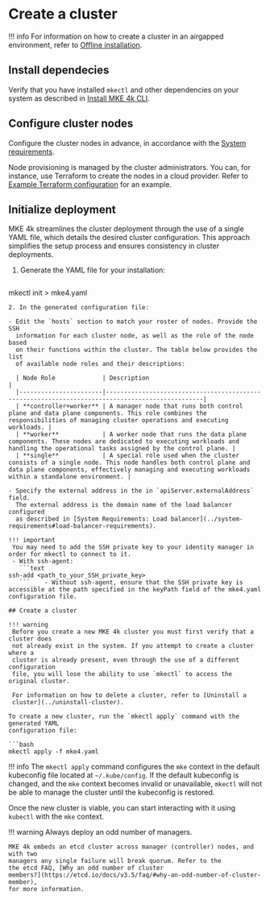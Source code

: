 # Create a cluster

!!! info
    For information on how to create a cluster in an airgapped environment, refer to [Offline installation](../offline-installation).

## Install dependecies

Verify that you have installed `mkectl` and other dependencies on your system
as described in [Install MKE 4k CLI](../install-mke-4k-cli).

## Configure cluster nodes

Configure the cluster nodes in advance, in accordance with the [System
requirements](../system-requirements).

Node provisioning is managed by the cluster administrators. You can, for
instance, use Terraform to create the nodes in a cloud provider.
Refer to [Example Terraform configuration](../../tutorials/k0s-in-aws/terraform-scenario)
for an example.

## Initialize deployment

MKE 4k streamlines the cluster deployment through the use of a single YAML file, which
details the desired cluster configuration. This approach simplifies the setup
process and ensures consistency in cluster deployments.

1. Generate the YAML file for your installation:

   ```bash
mkectl init > mke4.yaml
   ```
2. In the generated configuration file:

   - Edit the `hosts` section to match your roster of nodes. Provide the SSH
     information for each cluster node, as well as the role of the node based
     on their functions within the cluster. The table below provides the list
     of available node roles and their descriptions:

     | Node Role             | Description                                                                                     |
     |-----------------------|-------------------------------------------------------------------------------------------------|
     | **controller+worker** | A manager node that runs both control plane and data plane components. This role combines the responsibilities of managing cluster operations and executing workloads. |
     | **worker**            | A worker node that runs the data plane components. These nodes are dedicated to executing workloads and   handling the operational tasks assigned by the control plane. |
     | **single**            | A special role used when the cluster consists of a single node. This node handles both control plane and data plane components, effectively managing and executing workloads within a standalone environment. |

   - Specify the external address in the in `apiServer.externalAddress` field.
     The external address is the domain name of the load balancer configured
     as described in [System Requirements: Load balancer](../system-requirements#load-balancer-requirements).

!!! important
    You may need to add the SSH private key to your identity manager in order for mkectl to connect to it.
    - With ssh-agent:
      ```text
ssh-add <path_to_your_SSH_private_key>
      ```    - Without ssh-agent, ensure that the SSH private key is accessible at the path specified in the keyPath field of the mke4.yaml configuration file.

## Create a cluster

!!! warning
    Before you create a new MKE 4k cluster you must first verify that a cluster does
    not already exist in the system. If you attempt to create a cluster where a
    cluster is already present, even through the use of a different configuration
    file, you will lose the ability to use `mkectl` to access the original cluster.

    For information on how to delete a cluster, refer to [Uninstall a
    cluster](../uninstall-cluster).

To create a new cluster, run the `mkectl apply` command with the generated YAML
configuration file:

```bash
mkectl apply -f mke4.yaml
```
!!! info
    The `mkectl apply` command configures the `mke` context in the default
    kubeconfig file located at `~/.kube/config`. If the default kubeconfig is
    changed, and the `mke` context becomes invalid or unavailable, `mkectl` will
    not be able to manage the cluster until the kubeconfig is restored.

Once the new cluster is viable, you can start interacting with it using
`kubectl` with the `mke` context.

!!! warning
    Always deploy an odd number of managers.

    MKE 4k embeds an etcd cluster across manager (controller) nodes, and with two
    managers any single failure will break quorum. Refer to the
    the etcd FAQ, [Why an odd number of cluster
    members?](https://etcd.io/docs/v3.5/faq/#why-an-odd-number-of-cluster-member),
    for more information.